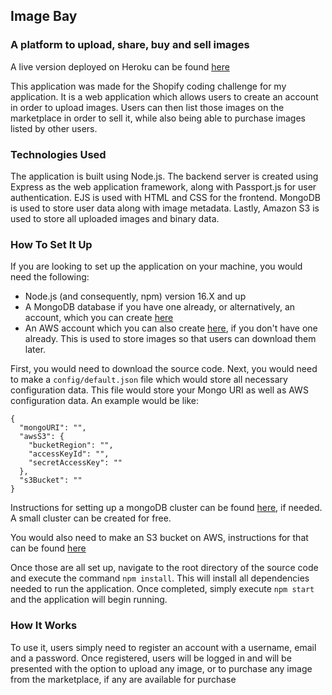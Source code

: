 ## Image Bay
### A platform to upload, share, buy and sell images

A live version deployed on Heroku can be found [here](https://whispering-bayou-81502.herokuapp.com/)

This application was made for the Shopify coding challenge for my application. It is a web application which allows users to create an account in order to upload images. Users can then list those images on the marketplace in order to sell it, while also being able to purchase images listed by other users. 

### Technologies Used
The application is built using Node.js. The backend server is created using Express as the web application framework, along with Passport.js for user authentication. EJS is used with HTML and CSS for the frontend. MongoDB is used to store user data along with image metadata. Lastly, Amazon S3 is used to store all uploaded images and binary data.

### How To Set It Up
If you are looking to set up the application on your machine, you would need the following:
- Node.js (and consequently, npm) version 16.X and up
- A MongoDB database if you have one already, or alternatively, an account, which you can create [here](https://www.mongodb.com/cloud/atlas/signup)
- An AWS account which you can also create [here](https://aws.amazon.com/), if you don't have one already. This is used to store images so that users can download them later.

First, you would need to download the source code. Next, you would need to make a `config/default.json` file which would store all necessary configuration data. This file would store your Mongo URI as well as AWS configuration data. An example would be like:
```
{
  "mongoURI": "",
  "awsS3": {
    "bucketRegion": "",
    "accessKeyId": "",
    "secretAccessKey": ""
  },
  "s3Bucket": ""
}
```
Instructions for setting up a mongoDB cluster can be found [here](https://docs.atlas.mongodb.com/tutorial/create-new-cluster/), if needed. A small cluster can be created for free.

You would also need to make an S3 bucket on AWS, instructions for that can be found [here](https://docs.aws.amazon.com/AmazonS3/latest/userguide/create-bucket-overview.html)

Once those are all set up, navigate to the root directory of the source code and execute the command `npm install`. This will install all dependencies needed to run the application. Once completed, simply execute `npm start` and the application will begin running.

### How It Works

To use it, users simply need to register an account with a username, email and a password. Once registered, users will be logged in and will be presented with the option to upload any image, or to purchase any image from the marketplace, if any are available for purchase







